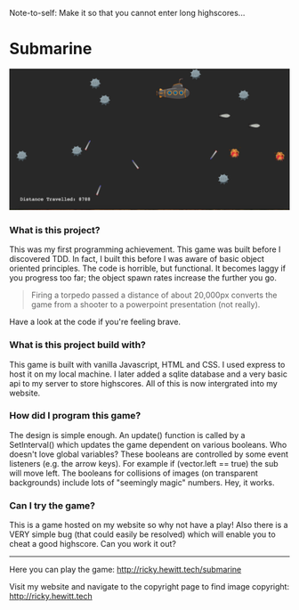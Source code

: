 Note-to-self: Make it so that you cannot enter long highscores...

# Submarine

![submarine screenshot](https://raw.githubusercontent.com/rewitt94/submarine/master/screenshots/submarine-screenshot.png)

### What is this project?

This was my first programming achievement.
This game was built before I discovered TDD.
In fact, I built this before I was aware of basic object oriented principles.
The code is horrible, but functional.
It becomes laggy if you progress too far; the object spawn rates increase the further you go.

> Firing a torpedo passed a distance of about 20,000px converts the game from a shooter to a powerpoint presentation (not really).

Have a look at the code if you're feeling brave.

### What is this project build with?

This game is built with vanilla Javascript, HTML and CSS.
I used express to host it on my local machine.
I later added a sqlite database and a very basic api to my server to store highscores. All of this is now intergrated into my website.

### How did I program this game?

The design is simple enough.
An update() function is called by a SetInterval() which updates the game dependent on various booleans.
Who doesn't love global variables?
These booleans are controlled by some event listeners (e.g. the arrow keys).
For example if (vector.left == true) the sub will move left.
The booleans for collisions of images (on transparent backgrounds) include lots of "seemingly magic" numbers.
Hey, it works.

### Can I try the game?

This is a game hosted on my website so why not have a play!
Also there is a VERY simple bug (that could easily be resolved) which will enable you to cheat a good highscore.
Can you work it out?

***

Here you can play the game: http://ricky.hewitt.tech/submarine

Visit my website and navigate to the copyright page to find image copyright: http://ricky.hewitt.tech
